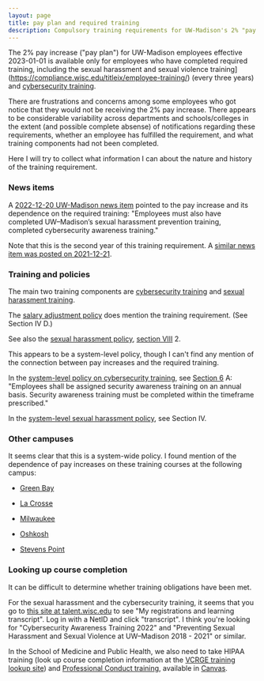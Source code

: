 ```yaml
---
layout: page
title: pay plan and required training
description: Compulsory training requirements for UW-Madison's 2% "pay plan" for 2023-01-01
---
```


The 2% pay increase ("pay plan") for UW-Madison employees effective
2023-01-01 is available only for employees who have completed required
training, including the sexual harassment and sexual violence
training](https://compliance.wisc.edu/titleix/employee-training/)
(every three years) and [cybersecurity
training](https://it.wisc.edu/about/division-of-information-technology/enterprise-information-security-services/office-of-cybersecurity/cybersecurity-awareness-training/).

There are frustrations and concerns among some employees who got
notice that they would not be receiving the 2% pay increase. There
appears to be considerable variability across departments and
schools/colleges in the extent (and possible complete absense) of
notifications regarding these requirements, whether an employee has
fulfilled the requirement, and what training components had not been
completed.

Here I will try to collect what information I can about the nature and
history of the training requirement.

### News items

A [2022-12-20 UW-Madison news
item](https://news.wisc.edu/pay-plan-increases-to-take-effect-in-january/)
pointed to the pay increase and its dependence on the required
training: "Employees must also have completed UW–Madison’s sexual
harassment prevention training, completed cybersecurity awareness
training."

Note that this is the second year of this training requirement. A
[similar news item was posted on
2021-12-21](https://news.wisc.edu/pay-plan-increase-in-january-approved/).

### Training and policies

The main two training components are [cybersecurity
training](https://it.wisc.edu/about/division-of-information-technology/enterprise-information-security-services/office-of-cybersecurity/cybersecurity-awareness-training/)
and [sexual harassment training](https://compliance.wisc.edu/titleix/employee-training/).

The [salary adjustment
policy](https://policy.wisc.edu/library/UW-5023) does mention the
training requirement. (See Section IV D.)

See also the [sexual harassment
policy](https://policy.wisc.edu/library/UW-146), [section
VIII](https://policy.wisc.edu/library/UW-146#Pol146_VIII) 2.

This appears to be a system-level policy, though I can't find any
mention of the connection between pay increases and the required
training.

In the [system-level policy on cybersecurity
training](https://www.wisconsin.edu/uw-policies/uw-system-administrative-policies/information-security-awareness/),
see [Section
6](https://www.wisconsin.edu/uw-policies/uw-system-administrative-policies/information-security-awareness/#6.PolicyStatement)
A: "Employees shall be assigned security awareness training on an annual basis. Security awareness training must be completed within the timeframe prescribed."

In the [system-level sexual harassment
 policy](https://www.wisconsin.edu/regents/policies/sexual-violence-and-sexual-harassment/),
 see Section IV.

### Other campuses

It seems clear that this is a system-wide policy. I found mention of
the dependence of pay increases on these training courses at the
following campus:

- [Green Bay](https://www.uwgb.edu/human-resources/learning-development/required-training/)

- [La Crosse](https://kb.uwlax.edu/103700)

- [Milwaukee](https://uwm.edu/hr/compliance-training/)

- [Oshkosh](https://uwosh.edu/hr/policies-procedures/pay-plan/)

- [Stevens Point](https://www3.uwsp.edu/hr/Pages/Training%20and%20Development/Merit-and-Pay-Plan.aspx)


### Looking up course completion

It can be difficult to determine whether training obligations have
been met.

For the sexual harassment and the cybersecurity training, it seems
that you go to [this site at
talent.wisc.edu](https://www.talent.wisc.edu/catalog/MyRegistrationsandLearningTranscript/tabid/91/Default.aspx)
to see "My registrations and learning transcript". Log in with a NetID
and click "transcript". I think you're looking for "Cybersecurity Awareness
Training 2022" and "Preventing Sexual Harassment and Sexual Violence
at UW–Madison 2018 - 2021" or similar.

In the School of Medicine and Public Health, we also need to take
HIPAA training (look up course completion information at the
[VCRGE training lookup site](https://apps.research.wisc.edu/TILT/))
and [Professional Conduct
training](https://canvas.wisc.edu/courses/327482), available in
[Canvas](https://canvas.wisc.edu).
